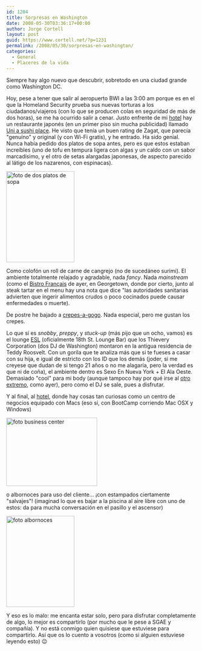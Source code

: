 ```yaml
---
id: 1204
title: Sorpresas en Washington
date: 2008-05-30T03:36:17+00:00
author: Jorge Cortell
layout: post
guid: https://www.cortell.net/?p=1231
permalink: /2008/05/30/sorpresas-en-washington/
categories:
  - General
  - Placeres de la vida
---
```

Siempre hay algo nuevo que descubrir, sobretodo en una ciudad grande como Washington DC.

Hoy, pese a tener que salir al aeropuerto BWI a las 3:00 am porque es en el que la Homeland Security prueba sus nuevas torturas a los ciudadanos/viajeros (con lo que se producen colas en seguridad de más de dos horas), se me ha ocurrido salir a cenar. Justo enfrente de mi <a title="Palomar" href="https://www.hotelpalomar-dc.com/" target="_blank">hotel</a> hay un restaurante japonés (en un primer piso sin mucha publicidad) llamado <a title="Review del Washington Post" href="https://www.washingtonpost.com/ac2/wp-dyn?node=cityguide/profile&id=1026242" target="_blank">Uni a sushi place</a>. He visto que tenía un buen rating de Zagat, que parecía "genuíno" y original (y con Wi-Fi gratis), y he entrado. Ha sido genial. Nunca había pedido dos platos de sopa antes, pero es que estos estaban increíbles (uno de tofu en tempura ligera con algas y un caldo con un sabor marcadísimo, y el otro de setas alargadas japonesas, de aspecto parecido al látigo de los nazarenos, con espinacas).

<img src="https://farm4.static.flickr.com/3142/2649568266_c7c1c7e32b_m.jpg" alt="foto de dos platos de sopa" width="180" height="240" />

Como colofón un roll de carne de cangrejo (no de sucedáneo surimi). El ambiente totalmente relajado y agradable, nada _fancy_. Nada _mainstream_ (como el <a title="Web oficial" href="https://www.bistrofrancaisdc.com/" target="_blank">Bistro Français</a> de ayer, en Georgetown, donde por cierto, junto al steak tartar en el menu hay una nota que dice "las autoridades sanitarias advierten que ingerir alimentos crudos o poco cocinados puede causar enfermedades o muerte).

De postre he bajado a <a title="Web" href="https://www.crepes-a-gogo.com" target="_blank">crepes-a-gogo</a>. Nada especial, pero me gustan los crepes.

Lo que sí es _snobby_, _preppy_, y _stuck-up_ (más pijo que un ocho, vamos) es el lounge <a title="Review del Washington Post" href="https://www.washingtonpost.com/ac2/wp-dyn?node=cityguide/profile&id=796137" target="_blank">ESL</a> (oficialmente 18th St. Lounge Bar) que los Thievery Corporation (dos DJ de Washington) montaron en la antigua residencia de Teddy Roosvelt. Con un gorila que te analiza más que si te fueses a casar con su hija, e igual de estricto con los ID que los demás (joder, si me creyese que dudan de si tengo 21 años o no me alagaría, pero la verdad es que ni de coña), el ambiente dentro es Sexo En Nueva York + El Ala Oeste. Demasiado "cool" para mi body (aunque tampoco hay por qué irse al <a title="The Big Hunt" href="https://thebighunt.net/" target="_blank">otro extremo</a>, como ayer), pero como el DJ se sale, pues a disfrutar.

Y al final, al <a title="Palomar hotel, Washington DC" href="https://www.hotelpalomar-dc.com/" target="_blank">hotel</a>, donde hay cosas tan curiosas como un centro de negocios equipado con Macs (eso sí, con BootCamp corriendo Mac OSX y Windows)

<img src="https://farm4.static.flickr.com/3165/2649568758_ce30990e69_m.jpg" alt="foto business center" width="240" height="180" />

o albornoces para uso del cliente... ¡con estampados ciertamente "salvajes"! (imaginad lo que es bajar a la piscina al aire libre con uno de estos: da para mucha conversación en el pasillo y el ascensor)

<img src="https://farm4.static.flickr.com/3248/2648735933_340d728752_m.jpg" alt="foto albornoces" width="180" height="240" />

Y eso es lo malo: me encanta estar solo, pero para disfrutar completamente de algo, lo mejor es compartirlo (por mucho que le pese a SGAE y compañía). Y no está conmigo quien quisiese que estuviese para compartirlo. Así que os lo cuento a vosotros (como si alguien estuviese leyendo esto) 😉
